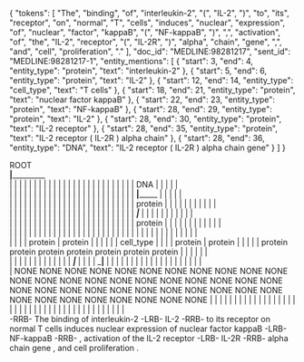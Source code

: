 {
    "tokens": [
        "The",
        "binding",
        "of",
        "interleukin-2",
        "(",
        "IL-2",
        ")",
        "to",
        "its",
        "receptor",
        "on",
        "normal",
        "T",
        "cells",
        "induces",
        "nuclear",
        "expression",
        "of",
        "nuclear",
        "factor",
        "kappaB",
        "(",
        "NF-kappaB",
        ")",
        ",",
        "activation",
        "of",
        "the",
        "IL-2",
        "receptor",
        "(",
        "IL-2R",
        ")",
        "alpha",
        "chain",
        "gene",
        ",",
        "and",
        "cell",
        "proliferation",
        "."
    ],
    "doc_id": "MEDLINE:98281217",
    "sent_id": "MEDLINE:98281217-1",
    "entity_mentions": [
        {
            "start": 3,
            "end": 4,
            "entity_type": "protein",
            "text": "interleukin-2"
        },
        {
            "start": 5,
            "end": 6,
            "entity_type": "protein",
            "text": "IL-2"
        },
        {
            "start": 12,
            "end": 14,
            "entity_type": "cell_type",
            "text": "T cells"
        },
        {
            "start": 18,
            "end": 21,
            "entity_type": "protein",
            "text": "nuclear factor kappaB"
        },
        {
            "start": 22,
            "end": 23,
            "entity_type": "protein",
            "text": "NF-kappaB"
        },
        {
            "start": 28,
            "end": 29,
            "entity_type": "protein",
            "text": "IL-2"
        },
        {
            "start": 28,
            "end": 30,
            "entity_type": "protein",
            "text": "IL-2 receptor"
        },
        {
            "start": 28,
            "end": 35,
            "entity_type": "protein",
            "text": "IL-2 receptor ( IL-2R ) alpha chain"
        },
        {
            "start": 28,
            "end": 36,
            "entity_type": "DNA",
            "text": "IL-2 receptor ( IL-2R ) alpha chain gene"
        }
    ]
}

ROOT                                                                                                                                                                
______________________________________________________________________________________________________________________________________________________|_______________________________________________________________________________________________________________________________________________________________    
|    |      |     |         |         |      |      |    |    |      |      |     |             |              |       |        |       |              |             |       |       |    |       |       |    |                                      DNA                                 |    |    |         |        |  
|    |      |     |         |         |      |      |    |    |      |      |     |             |              |       |        |       |              |             |       |       |    |       |       |    |               ________________________|_____________________________     |    |    |         |        |   
|    |      |     |         |         |      |      |    |    |      |      |     |             |              |       |        |       |              |             |       |       |    |       |       |    |           protein             |       |       |       |       |     |    |    |    |         |        |  
|    |      |     |         |         |      |      |    |    |      |      |     |             |              |       |        |       |              |             |       |       |    |       |       |    |       _______|_______         |       |       |       |       |     |    |    |    |         |        |   
|    |      |     |         |         |      |      |    |    |      |      |     |             |              |       |        |       |              |             |       |       |    |       |       |    |   protein            |        |       |       |       |       |     |    |    |    |         |        |  
|    |      |     |         |         |      |      |    |    |      |      |     |             |              |       |        |       |              |             |       |       |    |       |       |    |      |               |        |       |       |       |       |     |    |    |    |         |        |   
|    |      |     |      protein      |   protein   |    |    |      |      |     |         cell_type          |       |        |       |           protein          |    protein    |    |       |       |    |   protein         protein  protein protein protein protein protein  |    |    |    |         |        |  
|    |      |     |         |         |      |      |    |    |      |      |     |      _______|_______       |       |        |       |       _______|______       |       |       |    |       |       |    |      |               |        |       |       |       |       |     |    |    |    |         |        |   
|   NONE   NONE  NONE      NONE      NONE   NONE   NONE NONE NONE   NONE   NONE  NONE  NONE            NONE   NONE    NONE     NONE    NONE   NONE    NONE   NONE   NONE    NONE    NONE NONE    NONE    NONE NONE   NONE            NONE     NONE    NONE    NONE    NONE    NONE  NONE NONE NONE NONE      NONE     NONE
|    |      |     |         |         |      |      |    |    |      |      |     |     |               |      |       |        |       |      |       |      |      |       |       |    |       |       |    |      |               |        |       |       |       |       |     |    |    |    |         |        |   
-RRB- The  binding  of  interleukin-2 -LRB-   IL-2  -RRB-  to  its  receptor  on  normal  T             cells induces nuclear expression  of  nuclear  factor kappaB -LRB- NF-kappaB -RRB-  ,   activation  of  the    IL-2          receptor  -LRB-   IL-2R   -RRB-   alpha   chain  gene  ,   and  cell proliferation  .  
